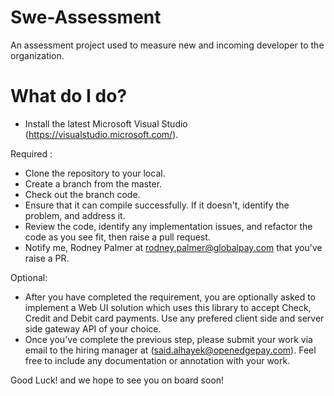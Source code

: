 # Swe-Assessment
An assessment project used to measure new and incoming developer to the organization.

# What do I do?
- Install the latest Microsoft Visual Studio (https://visualstudio.microsoft.com/).

Required :
- Clone the repository to your local.
- Create a branch from the master.
- Check out the branch code.  
- Ensure that it can compile successfully. If it doesn't, identify the problem, and address it. 
- Review the code, identify any implementation issues, and refactor the code as you see fit, then raise a pull request. 
- Notify me, Rodney Palmer at rodney.palmer@globalpay.com that you've raise a PR. 

Optional: 
- After you have completed the requirement, you are optionally asked to implement a Web UI solution which uses this library to accept Check, Credit and Debit card payments. Use any prefered client side and server side gateway API of your choice. 
- Once you've complete the previous step, please submit your work via email to the hiring manager at (said.alhayek@openedgepay.com). Feel free to include any documentation or annotation with your work. 

Good Luck! and we hope to see you on board soon!
